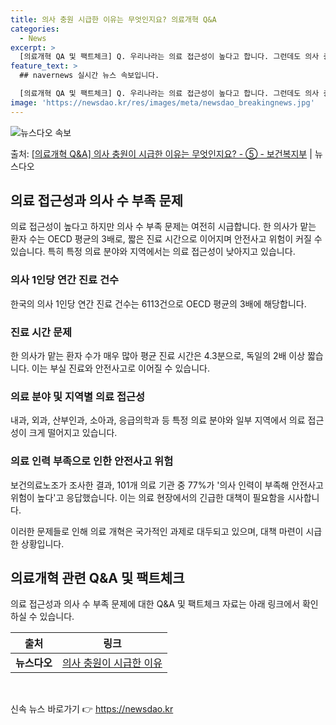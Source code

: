 ```yaml
---
title: 의사 충원 시급한 이유는 무엇인지요? 의료개혁 Q&A
categories:
  - News
excerpt: >
  [의료개혁 QA 및 팩트체크] Q. 우리나라는 의료 접근성이 높다고 합니다. 그런데도 의사 충원이 시급한 이…
feature_text: >
  ## navernews 실시간 뉴스 속보입니다.

  [의료개혁 QA 및 팩트체크] Q. 우리나라는 의료 접근성이 높다고 합니다. 그런데도 의사 충원이 시급한 이…
image: 'https://newsdao.kr/res/images/meta/newsdao_breakingnews.jpg'
---
```


![뉴스다오 속보](https://newsdao.kr/res/images/meta/newsdao_breakingnews.jpg)

<p>출처: <a href="https://newsdao.kr/3423" rel="dofollow">[의료개혁 Q&A] 의사 충원이 시급한 이유는 무엇인지요? - ⑤ - 보건복지부</a> | 뉴스다오</p>

<h2 data-ke-size="size26">의료 접근성과 의사 수 부족 문제</h2>
<p data-ke-size="size16">의료 접근성이 높다고 하지만 의사 수 부족 문제는 여전히 시급합니다. 한 의사가 맡는 환자 수는 OECD 평균의 3배로, 짧은 진료 시간으로 이어지며 안전사고 위험이 커질 수 있습니다. 특히 특정 의료 분야와 지역에서는 의료 접근성이 낮아지고 있습니다.</p>

<h3>의사 1인당 연간 진료 건수</h3>
<p data-ke-size="size16">한국의 의사 1인당 연간 진료 건수는 6113건으로 OECD 평균의 3배에 해당합니다.</p>

<h3>진료 시간 문제</h3>
<p data-ke-size="size16">한 의사가 맡는 환자 수가 매우 많아 평균 진료 시간은 4.3분으로, 독일의 2배 이상 짧습니다. 이는 부실 진료와 안전사고로 이어질 수 있습니다.</p>

<h3>의료 분야 및 지역별 의료 접근성</h3>
<p data-ke-size="size16">내과, 외과, 산부인과, 소아과, 응급의학과 등 특정 의료 분야와 일부 지역에서 의료 접근성이 크게 떨어지고 있습니다.</p>

<h3>의료 인력 부족으로 인한 안전사고 위험</h3>
<p data-ke-size="size16">보건의료노조가 조사한 결과, 101개 의료 기관 중 77%가 '의사 인력이 부족해 안전사고 위험이 높다'고 응답했습니다. 이는 의료 현장에서의 긴급한 대책이 필요함을 시사합니다.</p>

이러한 문제들로 인해 의료 개혁은 국가적인 과제로 대두되고 있으며, 대책 마련이 시급한 상황입니다.

<h2 data-ke-size="size26">의료개혁 관련 Q&amp;A 및 팩트체크</h2>
<p data-ke-size="size16">의료 접근성과 의사 수 부족 문제에 대한 Q&amp;A 및 팩트체크 자료는 아래 링크에서 확인하실 수 있습니다. </p>

<table>
    <thead>
        <tr>
            <th>출처</th>
            <th>링크</th>
        </tr>
    </thead>
    <tbody>
        <tr>
            <td style="text-align: center; height: 17px;"><b>뉴스다오</b></td>
            <td style="text-align: center; height: 17px;"><a href="https://newsdao.kr/3423" target="_blank" rel="noopener">의사 충원이 시급한 이유</a></td>
        </tr>
    </tbody>
</table>
<p data-ke-size="size16">&nbsp;</p>
 

신속 뉴스 바로가기 👉 <a href="https://newsdao.kr" rel="dofollow">https://newsdao.kr</a>


